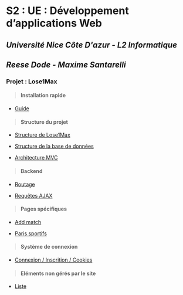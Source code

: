 # **S2 : UE : Développement d’applications Web**

## _**Université Nice Côte D'azur - L2 Informatique**_

## _Reese Dode - Maxime Santarelli_

### Projet : Lose1Max

> #### Installation rapide

- [Guide](readme_docs/documentations/guide.md)

> #### Structure du projet

- [Structure de Lose1Max](readme_docs/documentations/structure.md)

- [Structure de la base de données](readme_docs/documentations/bdd.md)

- [Architecture MVC](readme_docs/documentations/mvc.md)

> #### Backend

- [Routage](readme_docs/documentations/routage.md)

- [Requêtes AJAX](readme_docs/documentations/ajax.md)

> #### Pages spécifiques

- [Add match](readme_docs/documentations/addmatch.md)

- [Paris sportifs](readme_docs/documentations/paris_sportifs.md)

> #### Système de connexion

- [Connexion / Inscrition / Cookies](readme_docs/documentations/connexion.md)

> #### Eléments non gérés par le site

- [Liste](readme_docs/documentations/liste.md)
